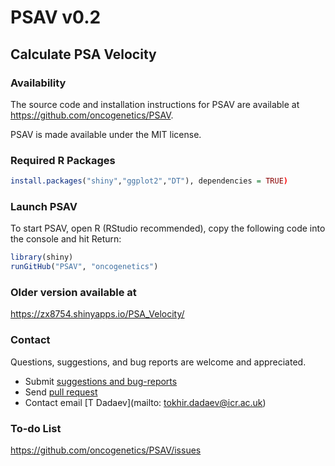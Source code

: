 PSAV v0.2
=========

## Calculate PSA Velocity

### Availability  
The source code and installation instructions for PSAV are available at https://github.com/oncogenetics/PSAV.

PSAV is made available under the MIT license.

### Required R Packages
```R
install.packages("shiny","ggplot2","DT"), dependencies = TRUE)  
```

### Launch PSAV
To start PSAV, open R (RStudio recommended), copy the following code into the console and hit Return:
```R
library(shiny)  
runGitHub("PSAV", "oncogenetics")
```

### Older version available at
https://zx8754.shinyapps.io/PSA_Velocity/

### Contact  
Questions, suggestions, and bug reports are welcome and appreciated.   
- Submit [suggestions and bug-reports](https://github.com/oncogenetics/PSAV/issues)   
- Send [pull request](https://github.com/oncogenetics/PSAV/pulls)   
- Contact email [T Dadaev](mailto: tokhir.dadaev@icr.ac.uk)   

### To-do List
https://github.com/oncogenetics/PSAV/issues   

